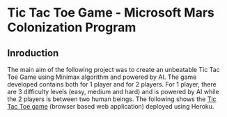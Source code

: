 # Tic Tac Toe Game - Microsoft Mars Colonization Program

## Inroduction
The main aim of the following project was to create an unbeatable Tic Tac Toe Game using Minimax algorithm and powered by AI. 
The game developed contains both for 1 player and for 2 players. For 1 player, there are 3 difficulty levels (easy, medium and hard) and is powered by AI while the 2 players is between two human beings. 
The following shows the [Tic Tac Toe game](https://tictactoe-juhi.herokuapp.com/index.html) (browser based web application) deployed using Heroku.
